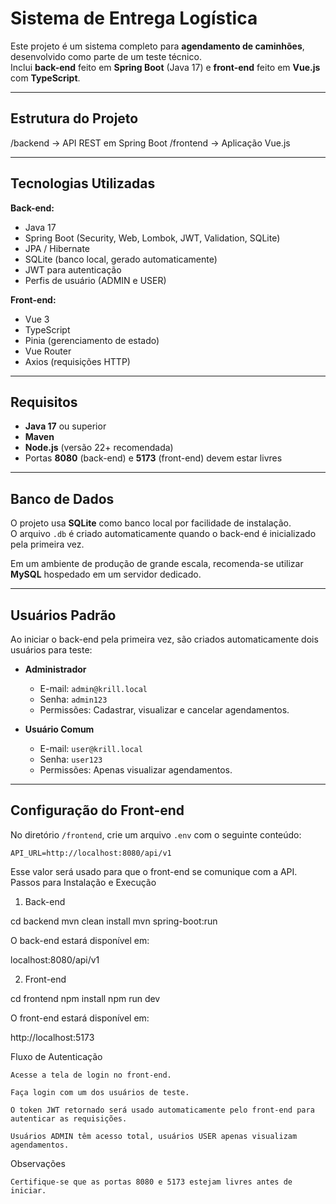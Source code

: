 # Sistema de Entrega Logística

Este projeto é um sistema completo para **agendamento de caminhões**, desenvolvido como parte de um teste técnico.  
Inclui **back-end** feito em **Spring Boot** (Java 17) e **front-end** feito em **Vue.js** com **TypeScript**.

---

## Estrutura do Projeto

/backend → API REST em Spring Boot
/frontend → Aplicação Vue.js


---

## Tecnologias Utilizadas

**Back-end:**
- Java 17
- Spring Boot (Security, Web, Lombok, JWT, Validation, SQLite)
- JPA / Hibernate
- SQLite (banco local, gerado automaticamente)
- JWT para autenticação
- Perfis de usuário (ADMIN e USER)

**Front-end:**
- Vue 3
- TypeScript
- Pinia (gerenciamento de estado)
- Vue Router
- Axios (requisições HTTP)

---

## Requisitos

- **Java 17** ou superior
- **Maven**
- **Node.js** (versão 22+ recomendada)
- Portas **8080** (back-end) e **5173** (front-end) devem estar livres

---

## Banco de Dados

O projeto usa **SQLite** como banco local por facilidade de instalação.  
O arquivo `.db` é criado automaticamente quando o back-end é inicializado pela primeira vez.

Em um ambiente de produção de grande escala, recomenda-se utilizar **MySQL** hospedado em um servidor dedicado.

---

## Usuários Padrão

Ao iniciar o back-end pela primeira vez, são criados automaticamente dois usuários para teste:

- **Administrador**
  - E-mail: `admin@krill.local`
  - Senha: `admin123`
  - Permissões: Cadastrar, visualizar e cancelar agendamentos.

- **Usuário Comum**
  - E-mail: `user@krill.local`
  - Senha: `user123`
  - Permissões: Apenas visualizar agendamentos.

---

## Configuração do Front-end

No diretório `/frontend`, crie um arquivo `.env` com o seguinte conteúdo:

```env
API_URL=http://localhost:8080/api/v1
```
Esse valor será usado para que o front-end se comunique com a API.
Passos para Instalação e Execução
1. Back-end

cd backend
mvn clean install
mvn spring-boot:run

O back-end estará disponível em:

localhost:8080/api/v1

2. Front-end

cd frontend
npm install
npm run dev

O front-end estará disponível em:

http://localhost:5173

Fluxo de Autenticação

    Acesse a tela de login no front-end.

    Faça login com um dos usuários de teste.

    O token JWT retornado será usado automaticamente pelo front-end para autenticar as requisições.

    Usuários ADMIN têm acesso total, usuários USER apenas visualizam agendamentos.

Observações

    Certifique-se que as portas 8080 e 5173 estejam livres antes de iniciar.
